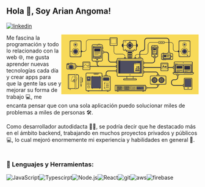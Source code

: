 ## Hola 👋, Soy Arian Angoma!
<a href='https://www.linkedin.com/in/arian-angoma-vilchez/'><img alt="linkedin" src="https://raw.githubusercontent.com/rahul-jha98/rahul-jha98/561d474902b59c7429ec22bb73e225696c27b202/assets/linkedin.svg" height='18px'/></a>

<img align="right" alt="GIF" src="https://raw.githubusercontent.com/ArianAngoma/ArianAngoma/main/JS.gif" width="360px"/>

Me fascina la programación y todo lo relacionado con la web 🌐, me gusta aprender nuevas tecnologías cada día y crear apps para que la gente las use y mejorar su forma de trabajo 💻, me encanta pensar que con una sola aplicación puedo solucionar miles de problemas a miles de personas 🛠️.

Como desarrollador autodidacta 👨🏻, se podría decir que he destacado más en el ámbito backend, trabajando en muchos proyectos privados y públicos ‍💻, lo cual mejoró enormemente mi experiencia y habilidades en general 📝.
<br/>
<br/>

### 🔨 Lenguajes y Herramientas:
<a href="https://developer.mozilla.org/en-US/docs/Web/JavaScript" target="_blank"> <img align="left" alt="JavaScript" height ="42px"  src="https://raw.githubusercontent.com/rahul-jha98/github_readme_icons/main/language_and_tools/square/javascript/javascript.svg"> </a>

<a href="https://www.typescriptlang.org/" target="_blank"><img align="left" alt="Typescirpt" height ="42px" src="https://raw.githubusercontent.com/rahul-jha98/github_readme_icons/main/language_and_tools/square/typescript/typescript.svg"></a>

<a href="https://nodejs.org" target="_blank"><img align="left" alt="Node.js" height ="42px" src="https://raw.githubusercontent.com/rahul-jha98/github_readme_icons/main/language_and_tools/square/node/node.svg"></a>

<a href="https://reactjs.org/" target="_blank"> <img align="left" alt="React" height ="42px" src="https://raw.githubusercontent.com/rahul-jha98/github_readme_icons/main/language_and_tools/square/react/react.svg"></a>

<a href="https://git-scm.com/" target="_blank"> <img src="https://raw.githubusercontent.com/rahul-jha98/github_readme_icons/main/language_and_tools/square/git-scm/git-scm.svg" align="left" alt="git" height='42px'/> </a>

<a href="https://aws.amazon.com/" target="_blank"> <img align="left" src="https://raw.githubusercontent.com/rahul-jha98/README_icons/4d06112f039d3d302017842f696129642a58f6a5/language_and_tools/square/aws/aws.svg" alt="aws" height ="42px"/> </a>

<a href="https://firebase.google.com/" target="_blank"> <img align="left" src="https://raw.githubusercontent.com/rahul-jha98/github_readme_icons/main/language_and_tools/square/firebase/firebase.svg" alt="firebase" height ="42px"/> </a>
